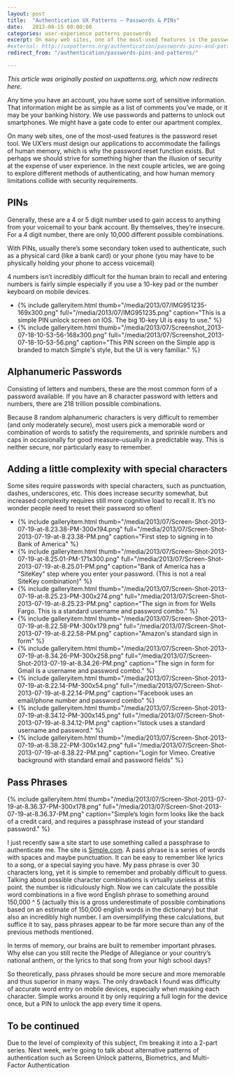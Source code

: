 ```yaml
---
layout: post
title:  "Authentication UX Patterns – Passwords & PINs"
date:   2013-08-15 00:00:00
categories: user-experience patterns passwords
excerpt: On many web sites, one of the most-used features is the password reset tool. We UX'ers must design our applications to accommodate the failings of human memory, which is why the password reset function exists. But perhaps we should strive for something higher than the illusion of security at the expense of user experience. In this article, we are going to explore different methods of authenticating, and how human memory limitations collide with security requirements.
#external: http://uxpatterns.org/authentication/passwords-pins-and-patterns/
redirect_from: "/authentication/passwords-pins-and-patterns/"

---
```


_This article was originally posted on uxpatterns.org, which now redirects here._
<!-- [uxpatterns.org](http://uxpatterns.org/authentication/passwords-pins-and-patterns/).-->

Any time you have an account, you have some sort of sensitive information. That information might be as simple as a list of comments you’ve made, or it may be your banking history. We use passwords and patterns to unlock out smartphones. We might have a gate code to enter our apartment complex.

On many web sites, one of the most-used features is the password reset tool. We UX’ers must design our applications to accommodate the failings of human memory, which is why the password reset function exists. But perhaps we should strive for something higher than the illusion of security at the expense of user experience. In the next couple articles, we are going to explore different methods of authenticating, and how human memory limitations collide with security requirements.

## PINs

Generally, these are a 4 or 5 digit number used to gain access to anything from your voicemail to your bank account. By themselves, they’re insecure. For a 4 digit number, there are only 10,000 different possible combinations.

With PINs, usually there’s some secondary token used to authenticate, such as a physical card (like a bank card) or your phone (you may have to be physically holding your phone to access voicemail)

4 numbers isn’t incredibly difficult for the human brain to recall and entering numbers is fairly simple especially if you use a 10-key pad or the number keyboard on mobile devices.

<ul class="gallery">
  <li>{% include galleryitem.html thumb="/media/2013/07/IMG951235-169x300.png" full="/media/2013/07/IMG951235.png" caption="This is a simple PIN unlock screen on IOS. The big 10-key UI is easy to use." %}</li>
  <li>{% include galleryitem.html thumb="/media/2013/07/Screenshot_2013-07-18-10-53-56-168x300.png" full="/media/2013/07/Screenshot_2013-07-18-10-53-56.png" caption="This PIN screen on the Simple app is branded to match Simple's style, but the UI is very familiar." %}</li>
</ul>

## Alphanumeric Passwords

Consisting of letters and numbers, these are the most common form of a password available. If you have an 8 character password with letters and numbers, there are 218 trillion possible combinations.

Because 8 random alphanumeric characters is very difficult to remember (and only moderately secure), most users pick a memorable word or combination of words to satisfy the requirements, and sprinkle numbers and caps in occasionally for good measure–usually in a predictable way. This is neither secure, nor particularly easy to remember.

## Adding a little complexity with special characters

Some sites require passwords with special characters, such as punctuation, dashes, underscores, etc. This does increase security somewhat, but increased complexity requires still more cognitive load to recall it. It’s no wonder people need to reset their password so often!

<ul class="gallery">
  <li>{% include galleryitem.html thumb="/media/2013/07/Screen-Shot-2013-07-19-at-8.23.38-PM-300x194.png" full="/media/2013/07/Screen-Shot-2013-07-19-at-8.23.38-PM.png" caption="First step to signing in to Bank of America" %}</li>
  <li>{% include galleryitem.html thumb="/media/2013/07/Screen-Shot-2013-07-19-at-8.25.01-PM-171x300.png" full="/media/2013/07/Screen-Shot-2013-07-19-at-8.25.01-PM.png" caption="Bank of America has a &quot;SiteKey&quot; step where you enter your password. (This is not a real SiteKey combination)" %}</li>
  <li>{% include galleryitem.html thumb="/media/2013/07/Screen-Shot-2013-07-19-at-8.25.23-PM-300x274.png" full="/media/2013/07/Screen-Shot-2013-07-19-at-8.25.23-PM.png" caption="The sign in from for Wells Fargo. This is a standard username and password combo." %}</li>
  <li>{% include galleryitem.html thumb="/media/2013/07/Screen-Shot-2013-07-19-at-8.22.58-PM-300x179.png" full="/media/2013/07/Screen-Shot-2013-07-19-at-8.22.58-PM.png" caption="Amazon's standard sign in form" %}</li>
  <li>{% include galleryitem.html thumb="/media/2013/07/Screen-Shot-2013-07-19-at-8.34.26-PM-300x258.png" full="/media/2013/07/Screen-Shot-2013-07-19-at-8.34.26-PM.png" caption="The sign in form for Gmail is a username and password combo." %}</li>
  <li>{% include galleryitem.html thumb="/media/2013/07/Screen-Shot-2013-07-19-at-8.22.14-PM-300x54.png" full="/media/2013/07/Screen-Shot-2013-07-19-at-8.22.14-PM.png" caption="Facebook uses an email/phone number and password combo" %}</li>
  <li>{% include galleryitem.html thumb="/media/2013/07/Screen-Shot-2013-07-19-at-8.34.12-PM-300x145.png" full="/media/2013/07/Screen-Shot-2013-07-19-at-8.34.12-PM.png" caption="Istock uses a standard username and password." %}</li>
  <li>{% include galleryitem.html thumb="/media/2013/07/Screen-Shot-2013-07-19-at-8.38.22-PM-300x142.png" full="/media/2013/07/Screen-Shot-2013-07-19-at-8.38.22-PM.png" caption="Login for Vimeo. Creative background with standard email and password fields" %}</li>
</ul>

## Pass Phrases

{% include galleryitem.html thumb="/media/2013/07/Screen-Shot-2013-07-19-at-8.36.37-PM-300x178.png" full="/media/2013/07/Screen-Shot-2013-07-19-at-8.36.37-PM.png" caption="Simple’s login form looks like the back of a credit card, and requires a passphrase instead of your standard password." %}

I just recently saw a site start to use something called a passphrase to authenticate me. The site is [Simple.com](http://simple.com). A pass phrase is a series of words with spaces and maybe punctuation. It can be easy to remember like lyrics to a song, or a special saying you have. My pass phrase is over 30 characters long, yet it is simple to remember and probably difficult to guess. Talking about possible character combinations is virtually useless at this point. the number is ridiculously high. Now we can calculate the possible word combinations in a five word English phrase to something around 150,000 ^ 5 (actually this is a gross underestimate of possible combinations based on an estimate of 150,000 english words in the dictionary) but that also an incredibly high number. I am oversimplifying these calculations, but suffice it to say, pass phrases appear to be far more secure than any of the previous methods mentioned.

In terms of memory, our brains are built to remember important phrases. Why else can you still recite the Pledge of Allegiance or your country’s national anthem, or the lyrics to that song from your high school days?

So theoretically, pass phrases should be more secure and more memorable and thus superior in many ways. The only drawback I found was difficulty of accurate word entry on mobile devices, especially when masking each character. Simple works around it by only requiring a full login for the device once, but a PIN to unlock the app every time it opens.

## To be continued

Due to the level of complexity of this subject, I’m breaking it into a 2-part series. Next week, we’re going to talk about alternative patterns of authentication such as Screen Unlock patterns, Biometrics, and Multi-Factor Authentication
